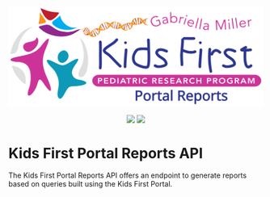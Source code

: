 <p align="center">
  <img src="docs/_static/images/portal_reports.svg" alt="Kids First Portal Reports API logo">
</p>
<p align="center">
  <a href="https://github.com/kids-first/kf-portal-reports-api/blob/master/LICENSE"><img src="https://img.shields.io/github/license/kids-first/kf-portal-reports-api.svg?style=for-the-badge"></a>
  <!-- <a href="https://kids-first.github.io/kf-portal-reports-api/docs/coordinator.html"><img src="https://img.shields.io/readthedocs/pip.svg?style=for-the-badge"></a> -->
  <a href="https://circleci.com/gh/kids-first/kf-download-data"><img src="https://img.shields.io/circleci/project/github/kids-first/kf-portal-reports-api.svg?style=for-the-badge"></a>
  <!--<a href="https://app.codacy.com/app/kids-first/kf-download-data/dashboard"><img src="https://img.shields.io/codacy/grade/7500ec3e7b81489dbe0ff0cee8c3d76d.svg?style=for-the-badge"></a>-->
</p>

# Kids First Portal Reports API

The Kids First Portal Reports API offers an endpoint to generate reports based on queries built using the Kids First Portal.
